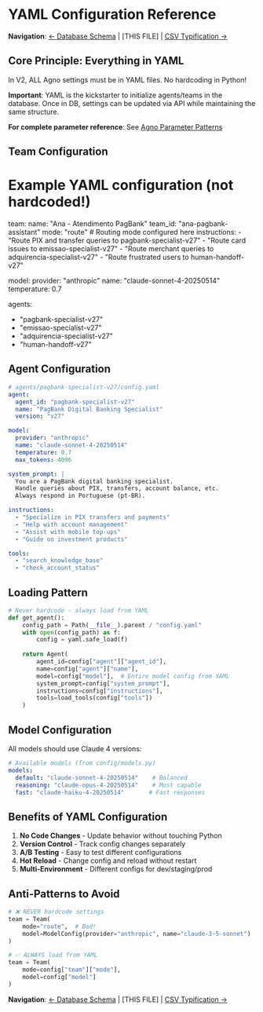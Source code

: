 # YAML Configuration Reference

**Navigation**: [← Database Schema](@genie/reference/database-schema.md) | [THIS FILE] | [CSV Typification →](@genie/reference/csv_typification_analysis.md)

## Core Principle: Everything in YAML

In V2, ALL Agno settings must be in YAML files. No hardcoding in Python!

**Important**: YAML is the kickstarter to initialize agents/teams in the database. Once in DB, settings can be updated via API while maintaining the same structure.

**For complete parameter reference**: See [Agno Parameter Patterns](@genie/reference/agno-patterns-index.md)

## Team Configuration

# Example YAML configuration (not hardcoded!)
team:
  name: "Ana - Atendimento PagBank"
  team_id: "ana-pagbank-assistant"
  mode: "route"  # Routing mode configured here
  instructions:
    - "Route PIX and transfer queries to pagbank-specialist-v27"
    - "Route card issues to emissao-specialist-v27"
    - "Route merchant queries to adquirencia-specialist-v27"
    - "Route frustrated users to human-handoff-v27"

model:
  provider: "anthropic"
  name: "claude-sonnet-4-20250514"
  temperature: 0.7

agents:
  - "pagbank-specialist-v27"
  - "emissao-specialist-v27"
  - "adquirencia-specialist-v27"
  - "human-handoff-v27"

## Agent Configuration

```yaml
# agents/pagbank-specialist-v27/config.yaml
agent:
  agent_id: "pagbank-specialist-v27"
  name: "PagBank Digital Banking Specialist"
  version: "v27"

model:
  provider: "anthropic"
  name: "claude-sonnet-4-20250514"
  temperature: 0.7
  max_tokens: 4096

system_prompt: |
  You are a PagBank digital banking specialist.
  Handle queries about PIX, transfers, account balance, etc.
  Always respond in Portuguese (pt-BR).

instructions:
  - "Specialize in PIX transfers and payments"
  - "Help with account management"
  - "Assist with mobile top-ups"
  - "Guide on investment products"

tools:
  - "search_knowledge_base"
  - "check_account_status"
```

## Loading Pattern

```python
# Never hardcode - always load from YAML
def get_agent():
    config_path = Path(__file__).parent / "config.yaml"
    with open(config_path) as f:
        config = yaml.safe_load(f)
    
    return Agent(
        agent_id=config["agent"]["agent_id"],
        name=config["agent"]["name"],
        model=config["model"],  # Entire model config from YAML
        system_prompt=config["system_prompt"],
        instructions=config["instructions"],
        tools=load_tools(config["tools"])
    )
```

## Model Configuration

All models should use Claude 4 versions:

```yaml
# Available models (from config/models.py)
models:
  default: "claude-sonnet-4-20250514"    # Balanced
  reasoning: "claude-opus-4-20250514"    # Most capable
  fast: "claude-haiku-4-20250514"       # Fast responses
```

## Benefits of YAML Configuration

1. **No Code Changes** - Update behavior without touching Python
2. **Version Control** - Track config changes separately
3. **A/B Testing** - Easy to test different configurations
4. **Hot Reload** - Change config and reload without restart
5. **Multi-Environment** - Different configs for dev/staging/prod

## Anti-Patterns to Avoid

```python
# ❌ NEVER hardcode settings
team = Team(
    mode="route",  # Bad!
    model=ModelConfig(provider="anthropic", name="claude-3-5-sonnet")  # Bad!
)

# ✅ ALWAYS load from YAML
team = Team(
    mode=config["team"]["mode"],
    model=config["model"]
)
```

**Navigation**: [← Database Schema](@genie/reference/database-schema.md) | [THIS FILE] | [CSV Typification →](@genie/reference/csv_typification_analysis.md)
